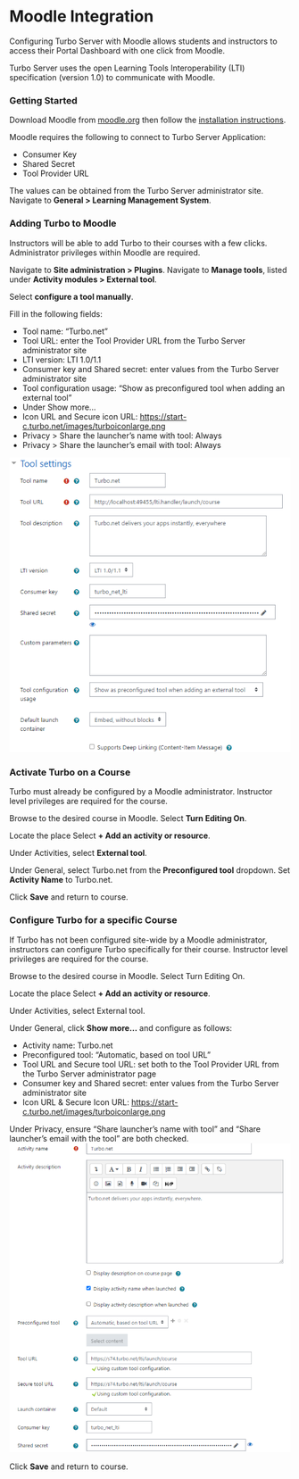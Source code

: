 # Moodle Integration

Configuring Turbo Server with Moodle allows students and instructors to access their Portal Dashboard with one click from Moodle.

Turbo Server uses the open Learning Tools Interoperability (LTI) specification (version 1.0) to communicate with Moodle.

### Getting Started

Download Moodle from [moodle.org](https://moodle.org/) then follow the [installation instructions](https://docs.moodle.org/310/en/Installation).

Moodle requires the following to connect to Turbo Server Application:

- Consumer Key
- Shared Secret
- Tool Provider URL

The values can be obtained from the Turbo Server administrator site. Navigate to **General > Learning Management System**.

### Adding Turbo to Moodle

Instructors will be able to add Turbo to their courses with a few clicks. Administrator privileges within Moodle are required.

Navigate to **Site administration > Plugins**. Navigate to **Manage tools**, listed under **Activity modules > External tool**.

Select **configure a tool manually**.

Fill in the following fields:

- Tool name: “Turbo.net”
- Tool URL: enter the Tool Provider URL from the Turbo Server administrator site
- LTI version: LTI 1.0/1.1
- Consumer key and Shared secret: enter values from the Turbo Server administrator site
- Tool configuration usage: “Show as preconfigured tool when adding an external tool”
- Under Show more…
- Icon URL and Secure icon URL: https://start-c.turbo.net/images/turboiconlarge.png
- Privacy > Share the launcher’s name with tool: Always
- Privacy > Share the launcher’s email with tool: Always

![Moodle AdminConfig](/images/Moodle_AdminConfig.png)

### Activate Turbo on a Course

Turbo must already be configured by a Moodle administrator. Instructor level privileges are required for the course.

Browse to the desired course in Moodle. Select **Turn Editing On**.

Locate the place Select **+ Add an activity or resource**.

Under Activities, select **External tool**.

Under General, select Turbo.net from the **Preconfigured tool** dropdown. Set **Activity Name** to Turbo.net.

Click **Save** and return to course.

### Configure Turbo for a specific Course

If Turbo has not been configured site-wide by a Moodle administrator, instructors can configure Turbo specifically for their course. Instructor level privileges are required for the course.

Browse to the desired course in Moodle. Select Turn Editing On.

Locate the place Select **+ Add an activity or resource**.

Under Activities, select External tool.

Under General, click **Show more…** and configure as follows:

- Activity name: Turbo.net
- Preconfigured tool: “Automatic, based on tool URL”
- Tool URL and Secure tool URL: set both to the Tool Provider URL from the Turbo Server administrator page
- Consumer key and Shared secret: enter values from the Turbo Server administrator site
- Icon URL & Secure Icon URL: https://start-c.turbo.net/images/turboiconlarge.png

Under Privacy, ensure “Share launcher’s name with tool” and “Share launcher’s email with the tool” are both checked.
![Moodle InstrConfig](/images/Moodle_InstrConfig.png)

Click **Save** and return to course.
